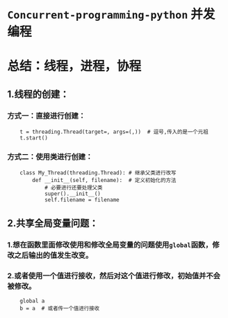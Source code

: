 # `Concurrent-programming-python` 并发编程
# 总结：线程，进程，协程
## 1.线程的创建：
### 方式一：直接进行创建：
        t = threading.Thread(target=, args=(,))  # 逗号,传入的是一个元祖
        t.start()
### 方式二：使用类进行创建：
        class My_Thread(threading.Thread): # 继承父类进行改写
            def __init__(self, filename):  # 定义初始化的方法
                # 必要进行还要处理父类
                super().__init__()
                self.filename = filename
## 2.共享全局变量问题：
### 1.想在函数里面修改使用和修改全局变量的问题使用`global`函数，修改之后输出的值发生改变。
### 2.或者使用一个值进行接收，然后对这个值进行修改，初始值并不会被修改。
        global a
        b = a  # 或者传一个值进行接收













